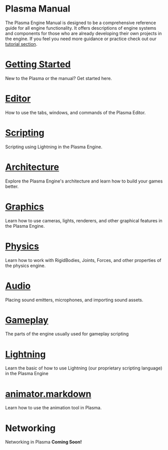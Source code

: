 # Plasma Manual

The Plasma Engine Manual is designed to be a comprehensive reference guide for all engine functionality. 
It offers descriptions of engine systems and components for those who are already developing their own projects in the engine. If you feel you need more guidance or practice check out our [tutorial section](https://github.com/PlasmaEngine/PlasmaDocs/blob/master/plasma_editor_documentation/tutorials.markdown).

 # [Getting Started](https://github.com/PlasmaEngine/PlasmaDocs/blob/master/getting_started.markdown)
New to the Plasma or the manual? Get started here. 

 # [Editor ](https://github.com/PlasmaEngine/PlasmaDocs/blob/master/plasma_editor_documentation/plasmamanual/editor.markdown)
How to use the tabs, windows, and commands of the Plasma Editor.

 # [Scripting](https://github.com/PlasmaEngine/PlasmaDocs/blob/master/plasma_editor_documentation/plasmamanual/scripting.markdown)
Scripting using Lightning in the Plasma Engine.

 # [Architecture](https://github.com/PlasmaEngine/PlasmaDocs/blob/master/plasma_editor_documentation/plasmamanual/architecture.markdown)
Explore the Plasma Engine's architecture and learn how to build your games better.

 # [Graphics](https://github.com/PlasmaEngine/PlasmaDocs/blob/master/plasma_editor_documentation/plasmamanual/graphics.markdown)
Learn how to use cameras, lights, renderers, and other graphical features in the Plasma Engine.

 # [Physics](https://github.com/PlasmaEngine/PlasmaDocs/blob/master/plasma_editor_documentation/plasmamanual/physics.markdown)
Learn how to work with RigidBodies, Joints, Forces, and other properties of the physics engine.

 # [Audio](https://github.com/PlasmaEngine/PlasmaDocs/blob/master/plasma_editor_documentation/plasmamanual/audio.markdown)
Placing sound emitters, microphones, and importing sound assets.

 # [Gameplay](https://github.com/PlasmaEngine/PlasmaDocs/blob/master/plsdms_editor_documentation/plasmamanual/gameplay.markdown)
The parts of the engine usually used for gameplay scripting

 # [Lightning](https://github.com/PlasmaEngine/PlasmaDocs/blob/master/plasma_editor_documentation/plasmamanual/lightning_in_plasma.markdown)
Learn the basic of how to use Lightning (our proprietary scripting language) in the Plasma Engine

 # [animator.markdown](https://github.com/PlasmaEngine/PlasmaDocs/blob/master/plasma_editor_documentation/plasmamanual/animator.markdown)
Learn how to use the animation tool in Plasma.

 # Networking
Networking in Plasma **Coming Soon!**
 

 
